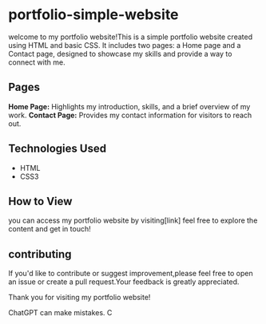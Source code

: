 # portfolio-simple-website

welcome to my portfolio website!This is a simple portfolio website created using HTML and basic CSS. It includes two pages: a Home page and a Contact page, designed to showcase my skills and provide a way to connect with me.

## Pages

**Home Page:** Highlights my introduction, skills, and a brief overview of my work.
**Contact Page:** Provides my contact information for visitors to reach out.

## Technologies Used

- HTML
- CSS3

## How to View

you can access my portfolio website by visiting[link] feel free to explore the content and get in touch!

## contributing

If you'd like to contribute or suggest improvement,please feel free to open an issue or create a pull request.Your feedback is greatly appreciated.

Thank you for visiting my portfolio website!














ChatGPT can make mistakes. C
